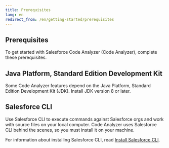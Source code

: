 ```yaml
---
title: Prerequisites
lang: en
redirect_from: /en/getting-started/prerequisites
---
```


## Prerequisites

To get started with Salesforce Code Analyzer (Code Analyzer), complete these prerequisites.

## Java Platform, Standard Edition Development Kit

Some Code Analyzer features depend on the Java Platform, Standard Edition Development Kit (JDK). Install JDK version 8 or later.

## Salesforce CLI

Use Salesforce CLI to execute commands against Salesforce orgs and work with source files on your local computer. Code Analyzer uses Salesforce CLI behind the scenes, so you must install it on your machine.

For information about installing Salesforce CLI, read [Install Salesforce CLI](https://developer.salesforce.com/docs/atlas.en-us.sfdx_setup.meta/sfdx_setup/sfdx_setup_install_cli.htm).
